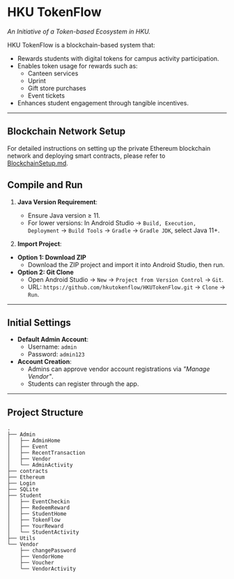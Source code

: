 # HKU TokenFlow  
*An Initiative of a Token-based Ecosystem in HKU.*  

HKU TokenFlow is a blockchain-based system that:  
- Rewards students with digital tokens for campus activity participation.  
- Enables token usage for rewards such as:  
  - Canteen services  
  - Uprint  
  - Gift store purchases  
  - Event tickets  
- Enhances student engagement through tangible incentives.  

---

## Blockchain Network Setup  
For detailed instructions on setting up the private Ethereum blockchain network and deploying smart contracts, please refer to [BlockchainSetup.md](BlockchainSetup.md).

## Compile and Run  

1. **Java Version Requirement**:  
   - Ensure Java version ≥ 11.  
   - For lower versions: In Android Studio → `Build, Execution, Deployment` → `Build Tools` → `Gradle` → `Gradle JDK`, select Java 11+.  

2. **Import Project**:  
  - **Option 1: Download ZIP**
    - Download the ZIP project and import it into Android Studio, then run. 
  - **Option 2: Git Clone**   
    - Open Android Studio → `New` → `Project from Version Control` → `Git`.  
    - URL: `https://github.com/hkutokenflow/HKUTokenFlow.git` → `Clone` → `Run`.  

---

## Initial Settings  
- **Default Admin Account**:  
  - Username: `admin`  
  - Password: `admin123`  
- **Account Creation**:  
  - Admins can approve vendor account registrations via *"Manage Vendor"*.  
  - Students can register through the app.  

---

## Project Structure  
```plaintext
.
├── Admin
│   ├── AdminHome
│   ├── Event
│   ├── RecentTransaction
│   ├── Vendor
│   └── AdminActivity
├── contracts
├── Ethereum
├── Login
├── SQLite
├── Student
│   ├── EventCheckin
│   ├── RedeemReward
│   ├── StudentHome
│   ├── TokenFlow
│   ├── YourReward
│   └── StudentActivity
├── Utils
└── Vendor
    ├── changePassword
    ├── VendorHome
    ├── Voucher
    └── VendorActivity